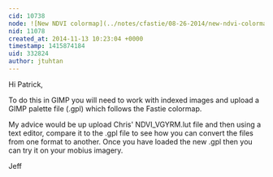 ```yaml
---
cid: 10738
node: ![New NDVI colormap](../notes/cfastie/08-26-2014/new-ndvi-colormap)
nid: 11078
created_at: 2014-11-13 10:23:04 +0000
timestamp: 1415874184
uid: 332824
author: jtuhtan
---
```


Hi Patrick,

To do this in GIMP you will need to work with indexed images and upload a GIMP palette file (.gpl) which follows the Fastie colormap.

My advice would be up upload Chris' NDVI_VGYRM.lut file and then using a text editor, compare it to the .gpl file to see how you can convert the files from one format to another. Once you have loaded the new .gpl then you can try it on your mobius imagery.

Jeff